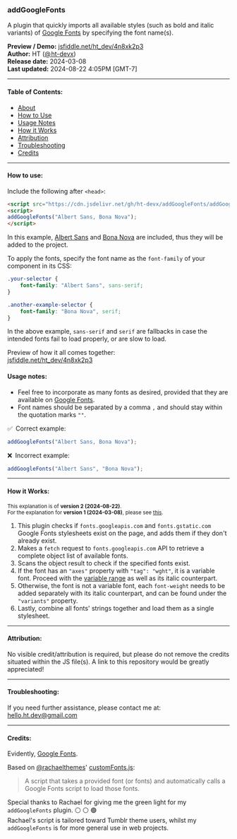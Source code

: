 ### addGoogleFonts

A plugin that quickly imports all available styles (such as bold and italic variants) of [Google Fonts](https://fonts.google.com/) by specifying the font name(s).

**Preview / Demo:** [jsfiddle.net/ht_dev/4n8xk2p3](https://jsfiddle.net/ht_dev/4n8xk2p3)\
**Author:** HT ([@ ht-devx](https://github.com/ht-devx))\
**Release date:** 2024-03-08\
**Last updated:** 2024-08-22 4:05PM [GMT-7]

---

#### Table of Contents:
* [About](#addgooglefonts)
* [How to Use](#how-to-use)
* [Usage Notes](#usage-notes)
* [How it Works](#how-it-works)
* [Attribution](#attribution)
* [Troubleshooting](#troubleshooting)
* [Credits](#credits)

---

#### How to use:

Include the following after `<head>`:
```html
<script src="https://cdn.jsdelivr.net/gh/ht-devx/addGoogleFonts/addGoogleFonts.min.js"></script>
<script>
addGoogleFonts("Albert Sans, Bona Nova");
</script>
```
In this example, [Albert Sans](https://fonts.google.com/specimen/Albert+Sans) and [Bona Nova](https://fonts.google.com/specimen/Bona+Nova) are included, thus they will be added to the project.

To apply the fonts, specify the font name as the `font-family` of your component in its CSS:
```css
.your-selector {
    font-family: "Albert Sans", sans-serif;
}

.another-example-selector {
    font-family: "Bona Nova", serif;
}
```
In the above example, `sans-serif` and `serif` are fallbacks in case the intended fonts fail to load properly, or are slow to load.

Preview of how it all comes together:\
[jsfiddle.net/ht_dev/4n8xk2p3](https://jsfiddle.net/ht_dev/4n8xk2p3)

#### Usage notes:
* Feel free to incorporate as many fonts as desired, provided that they are available on [Google Fonts](https://fonts.google.com/).
* Font names should be separated by a comma `,` and should stay within the quotation marks `""`.

:white_check_mark: Correct example:
```js
addGoogleFonts("Albert Sans, Bona Nova");
```

:x: Incorrect example:
```js
addGoogleFonts("Albert Sans", "Bona Nova");
```

---

#### How it Works:
<sub>This explanation is of **version 2 (2024-08-22)**.</sub>  
<sup>For the explanation for **version 1 (2024-03-08)**, please see [this](https://github.com/ht-devx/addGoogleFonts/blob/main/v1/README.md).</sup>
1. This plugin checks if `fonts.googleapis.com` and `fonts.gstatic.com` Google Fonts stylesheets exist on the page, and adds them if they don't already exist.
2. Makes a `fetch` request to `fonts.googleapis.com` API to retrieve a complete object list of available fonts.
3. Scans the object result to check if the specified fonts exist.
4. If the font has an `"axes"` property with `"tag": "wght"`, it is a variable font. Proceed with the [variable range](https://fonts.google.com/knowledge/using_type/loading_variable_fonts_on_the_web) as well as its italic counterpart.
5. Otherwise, the font is not a variable font, each `font-weight` needs to be added separately with its italic counterpart, and can be found under the `"variants"` property.
6. Lastly, combine all fonts' strings together and load them as a single stylesheet.

---

#### Attribution:
No visible credit/attribution is required, but please do not remove the credits situated within the JS file(s). A link to this repository would be greatly appreciated!

---

#### Troubleshooting:
If you need further assistance, please contact me at: [hello.ht.dev@gmail.com](mailto:hello.ht.dev@gmail.com)

---

#### Credits:

Evidently, [Google Fonts](https://fonts.google.com/).

Based on [@rachaelthemes](https://github.com/rachaelthemes)' [customFonts.js](https://rachaelthemes.com/custom-fonts):
> A script that takes a provided font (or fonts) and automatically calls a Google Fonts script to load those fonts.

Special thanks to Rachael for giving me the green light for my `addGoogleFonts` plugin. :white_circle: :white_circle: :green_circle:\
Rachael's script is tailored toward Tumblr theme users, whilst my `addGoogleFonts` is for more general use in web projects.
